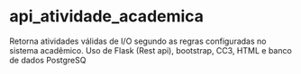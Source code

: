 # api_atividade_academica
Retorna atividades válidas de I/O segundo as regras configuradas no sistema acadêmico.
Uso de Flask (Rest api), bootstrap, CC3, HTML e banco de dados PostgreSQ
